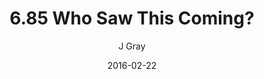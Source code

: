---
title: '6.85 Who Saw This Coming?'
alt: 'Mysteries of the Arcana'
date: '2016-02-22'
author: 'J Gray'
artist: 'Keira'
chapter: '6 Void in the Road'
filler: false
---